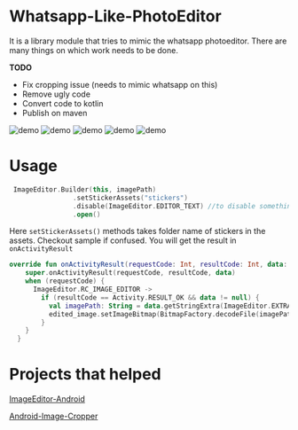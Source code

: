 # Whatsapp-Like-PhotoEditor
It is a library module that tries to mimic the whatsapp photoeditor.
There are many things on which work needs to be done.
 
 **TODO**
 * Fix cropping issue (needs to mimic whatsapp on this)
 * Remove ugly code
 * Convert code to kotlin
 * Publish on maven
 
 ![demo](https://github.com/Surakshaajith/Whatsapp-Like-PhotoEditor/blob/master/screens/image_1.PNG?raw=true)
   ![demo](https://github.com/Surakshaajith/Whatsapp-Like-PhotoEditor/blob/master/screens/image_2.PNG?raw=true)
   ![demo](https://github.com/Surakshaajith/Whatsapp-Like-PhotoEditor/blob/master/screens/image_3.PNG?raw=true)
   ![demo](https://github.com/Surakshaajith/Whatsapp-Like-PhotoEditor/blob/master/screens/image_4.PNG?raw=true)
   ![demo](https://github.com/Surakshaajith/Whatsapp-Like-PhotoEditor/blob/master/screens/image_5.PNG?raw=true)

# Usage
```kotlin
 ImageEditor.Builder(this, imagePath)
                .setStickerAssets("stickers")
                .disable(ImageEditor.EDITOR_TEXT) //to disable something
                .open()
```

Here `setStickerAssets()` methods takes folder name of stickers in the assets. Checkout sample if confused. You will get the result in
`onActivityResult`

```kotlin
override fun onActivityResult(requestCode: Int, resultCode: Int, data: Intent?) {
    super.onActivityResult(requestCode, resultCode, data)
    when (requestCode) {
      ImageEditor.RC_IMAGE_EDITOR ->
        if (resultCode == Activity.RESULT_OK && data != null) {
          val imagePath: String = data.getStringExtra(ImageEditor.EXTRA_EDITED_PATH)
          edited_image.setImageBitmap(BitmapFactory.decodeFile(imagePath))
        }
    }
  }
```

# Projects that helped
  [ImageEditor-Android](https://github.com/siwangqishiq/ImageEditor-Android/)
  
  [Android-Image-Cropper](https://github.com/ArthurHub/Android-Image-Cropper)
